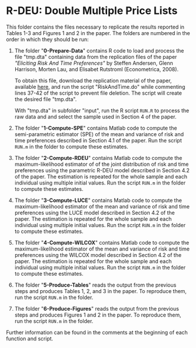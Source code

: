 # R-DEU: Double Multiple Price Lists

This folder contains the files necessary to replicate the results reported in
Tables 1-3 and Figures 1 and 2 in the paper. The folders are numbered in the
order in which they should be run:

1. The folder "**0-Prepare-Data**" contains R code to load and process the file
   "tmp.dta" containing data from the replication files of the paper *"Eliciting
   Risk And Time Preferences"* by Steffen Andersen, Glenn Harrison, Morten Lau,
   and Elisabet Rutstroml (Econometrica, 2008).

   To obtain this file, download the replication material of the paper,
   available
   [here](https://www.econometricsociety.org/publications/econometrica/2008/05/01/eliciting-risk-and-time-preferences),
   and run the script "RiskAndTime.do" while commenting lines 37-42 of the
   script to prevent file deletion. The script will create the desired file
   "tmp.dta".

   With "tmp.dta" in subfolder "input", run the R script `RUN.R` to process the
   raw data and and select the sample used in Section 4 of the paper.

2. The folder "**1-Compute-SPE**" contains Matlab code to compute the
   semi-parametric estimator (SPE) of the mean and variance of risk and time
   preferences described in Section 4.1 of the paper. Run the script `RUN.m` in
   the folder to compute these estimates.

3. The folder "**2-Compute-RDEU**" contains Matlab code to compute the
   maximum-likelihood estimator of of the joint distribution of risk and time
   preferences using the parametric R-DEU model described in Section 4.2 of the
   paper. The estimation is repeated for the whole sample and each individual
   using multiple initial values. Run the script `RUN.m` in the folder to
   compute these estimates.

4. The folder "**3-Compute-LUCE**" contains Matlab code to compute the
   maximum-likelihood estimator of the mean and variance of risk and time
   preferences using the LUCE model described in Section 4.2 of the paper. The
   estimation is repeated for the whole sample and each individual using
   multiple initial values. Run the script `RUN.m` in the folder to compute
   these estimates.

5. The folder "**4-Compute-WILCOX**" contains Matlab code to compute the
   maximum-likelihood estimator of the mean and variance of risk and time
   preferences using the WILCOX model described in Section 4.2 of the paper. The
   estimation is repeated for the whole sample and each individual using
   multiple initial values. Run the script `RUN.m` in the folder to compute
   these estimates.

6. The folder "**5-Produce-Tables**" reads the output from the previous steps
   and produces Tables 1, 2, and 3 in the paper. To reproduce them, run the
   script `RUN.m` in the folder.

7. The folder "**6-Produce-Figures**" reads the output from the previous steps
   and produces Figures 1 and 2 in the paper. To reproduce them, run the script
   `RUN.m` in the folder.

Further information can be found in the comments at the beginning of each
function and script.
